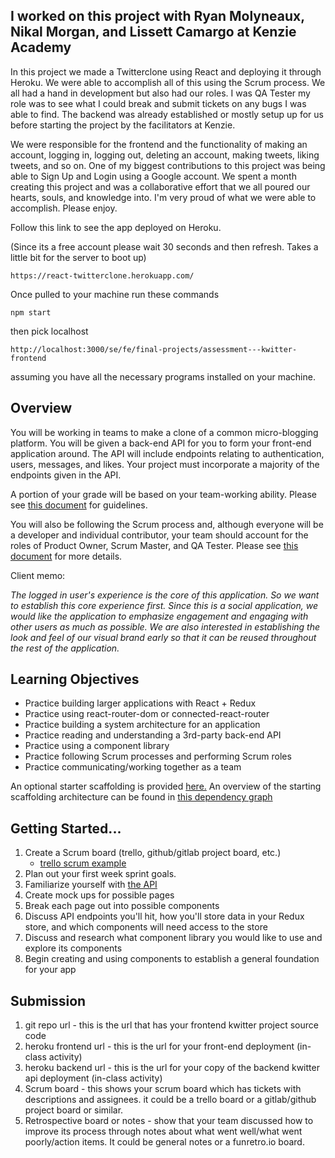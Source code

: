 ## I worked on this project with Ryan Molyneaux, Nikal Morgan, and Lissett Camargo at Kenzie Academy

In this project we made a Twitterclone using React and deploying it through Heroku. We were able to accomplish all of this using the Scrum process. We all had a hand in development but also had our roles. I was QA Tester my role was to see what I could break and submit tickets on any bugs I was able to find. The backend was already established or mostly setup up for us before starting the project by the facilitators at Kenzie. 

We were responsible for the frontend and the functionality of making an account, logging in, logging out, deleting an account, making tweets, liking tweets, and so on. One of my biggest contributions to this project was being able to Sign Up and Login using a Google account. We spent a month creating this project and was a collaborative effort that we all poured our hearts, souls, and knowledge into. I'm very proud of what we were able to accomplish. Please enjoy.

Follow this link to see the app deployed on Heroku.

(Since its a free account please wait 30 seconds and then refresh. Takes a little bit for the server to boot up)
```
https://react-twitterclone.herokuapp.com/

```

Once pulled to your machine run these commands
```
npm start
```
then pick localhost
```
http://localhost:3000/se/fe/final-projects/assessment---kwitter-frontend
```
assuming you have all the necessary programs installed on your machine.

## Overview

You will be working in teams to make a clone of a common micro-blogging platform. You will be given a back-end API for you to form your front-end application around. 
The API will include endpoints relating to authentication, users, messages, and likes. Your project must incorporate a majority of the endpoints given in the API.

A portion of your grade will be based on your team-working ability. Please see [this document](https://gitlab.com/kenzie-academy/se_public_files/team-guidelines/-/tree/master)
for guidelines.

You will also be following the Scrum process and, although everyone will be a developer and individual contributor, your team should account for the roles of Product Owner, 
Scrum Master, and QA Tester. Please see [this document](https://gitlab.com/kenzie-academy/se_public_files/scrum-guidelines/-/blob/master/README.md) for more details. 

Client memo:

_The logged in user's experience is the core of this application. So we want to establish this core experience first._
_Since this is a social application, we would like the application to emphasize engagement and engaging with other users as much as possible._
_We are also interested in establishing the look and feel of our visual brand early so that it can be reused throughout the rest of the application._

## Learning Objectives

- Practice building larger applications with React + Redux
- Practice using react-router-dom or connected-react-router
- Practice building a system architecture for an application
- Practice reading and understanding a 3rd-party back-end API
- Practice using a component library
- Practice following Scrum processes and performing Scrum roles
- Practice communicating/working together as a team

An optional starter scaffolding is provided [here.](https://gitlab.com/kenzie-academy/se/fe/final-projects/assessment---kwitter-frontend) An overview of the 
starting scaffolding architecture can be found in [this dependency graph](https://kenzie-academy.gitlab.io/se/fe/final-projects/assessment---kwitter-frontend/dependencygraph.html)

## Getting Started...

1. Create a Scrum board (trello, github/gitlab project board, etc.) 
    - [trello scrum example](https://trello.com/b/0xzkRjTH/scrum-project-management-board)
2. Plan out your first week sprint goals.
3. Familiarize yourself with [the API](https://kwitter-api.herokuapp.com/docs/)
4. Create mock ups for possible pages
5. Break each page out into possible components
6. Discuss API endpoints you'll hit, how you'll store data in your Redux store, and which components will need access to the store
7. Discuss and research what component library you would like to use and explore its components
8. Begin creating and using components to establish a general foundation for your app

## Submission

1. git repo url - this is the url that has your frontend kwitter project source code
2. heroku frontend url - this is the url for your front-end deployment (in-class activity)
3. heroku backend url - this is the url for your copy of the backend kwitter api deployment (in-class activity)
4. Scrum board - this shows your scrum board which has tickets with descriptions and assignees. it could be a trello board or a gitlab/github project board or similar.
5. Retrospective board or notes - show that your team discussed how to improve its process through notes about what went well/what went poorly/action items. 
It could be general notes or a funretro.io board.
